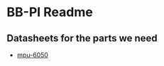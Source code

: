 # BB-PI Readme

## Datasheets for the parts we need
- [mpu-6050](https://www.allaboutcircuits.com/electronic-components/datasheet/MPU-6050--TDK/)